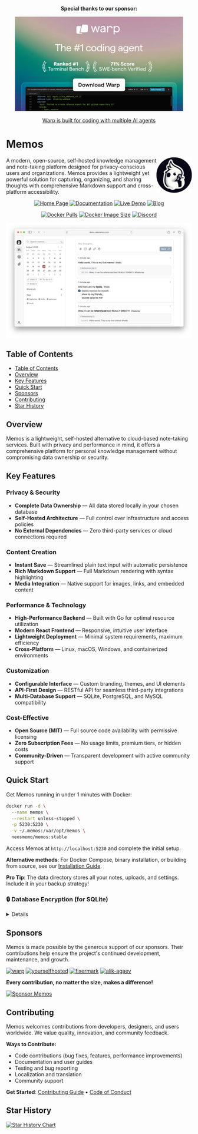 <!-- Premium Sponsors -->
<p align="center"><strong>Special thanks to our sponsor:</strong></p>
<div align="center">
  <a href="https://go.warp.dev/memos" target="_blank" rel="noopener">
    <img src="https://raw.githubusercontent.com/warpdotdev/brand-assets/main/Github/Sponsor/Warp-Github-LG-02.png" alt="Warp" height="256" />
  </a>
  <p>
    <a href="https://go.warp.dev/memos" target="_blank" rel="noopener">Warp is built for coding with multiple AI agents</a>
  </p>
</div>

# Memos

<img align="right" height="96px" src="https://raw.githubusercontent.com/usememos/.github/refs/heads/main/assets/logo-rounded.png" alt="Memos" />

A modern, open-source, self-hosted knowledge management and note-taking platform designed for privacy-conscious users and organizations. Memos provides a lightweight yet powerful solution for capturing, organizing, and sharing thoughts with comprehensive Markdown support and cross-platform accessibility.

<div align="center">

[![Home Page](https://img.shields.io/badge/Home-www.usememos.com-blue)](https://www.usememos.com)
[![Documentation](https://img.shields.io/badge/Docs-Available-green)](https://www.usememos.com/docs)
[![Live Demo](https://img.shields.io/badge/Demo-Try%20Now-orange)](https://demo.usememos.com/)
[![Blog](https://img.shields.io/badge/Blog-Read%20More-lightblue)](https://www.usememos.com/blog)

[![Docker Pulls](https://img.shields.io/docker/pulls/neosmemo/memos.svg)](https://hub.docker.com/r/neosmemo/memos)
[![Docker Image Size](https://img.shields.io/docker/image-size/neosmemo/memos?sort=semver)](https://hub.docker.com/r/neosmemo/memos)
[![Discord](https://img.shields.io/badge/discord-chat-5865f2?logo=discord&logoColor=f5f5f5)](https://discord.gg/tfPJa4UmAv)

</div>

![Memos Application Screenshot](https://raw.githubusercontent.com/usememos/.github/refs/heads/main/assets/demo.png)

<!-- Premium Sponsors -->
<!--
<div align="center">
  <p><em>Support Memos development and get your brand featured here</em></p>
  <a href="https://sponsor-website.com" target="_blank">
    <img src="https://sponsor-logo-url.com/logo.png" alt="Sponsor Name" height="60" style="margin: 10px;">
  </a>
</div>
-->

## Table of Contents

- [Table of Contents](#table-of-contents)
- [Overview](#overview)
- [Key Features](#key-features)
- [Quick Start](#quick-start)
- [Sponsors](#sponsors)
- [Contributing](#contributing)
- [Star History](#star-history)

## Overview

Memos is a lightweight, self-hosted alternative to cloud-based note-taking services. Built with privacy and performance in mind, it offers a comprehensive platform for personal knowledge management without compromising data ownership or security.

## Key Features

### Privacy & Security

- **Complete Data Ownership** — All data stored locally in your chosen database
- **Self-Hosted Architecture** — Full control over infrastructure and access policies
- **No External Dependencies** — Zero third-party services or cloud connections required

### Content Creation

- **Instant Save** — Streamlined plain text input with automatic persistence
- **Rich Markdown Support** — Full Markdown rendering with syntax highlighting
- **Media Integration** — Native support for images, links, and embedded content

### Performance & Technology

- **High-Performance Backend** — Built with Go for optimal resource utilization
- **Modern React Frontend** — Responsive, intuitive user interface
- **Lightweight Deployment** — Minimal system requirements, maximum efficiency
- **Cross-Platform** — Linux, macOS, Windows, and containerized environments

### Customization

- **Configurable Interface** — Custom branding, themes, and UI elements
- **API-First Design** — RESTful API for seamless third-party integrations
- **Multi-Database Support** — SQLite, PostgreSQL, and MySQL compatibility

### Cost-Effective

- **Open Source (MIT)** — Full source code availability with permissive licensing
- **Zero Subscription Fees** — No usage limits, premium tiers, or hidden costs
- **Community-Driven** — Transparent development with active community support

## Quick Start

Get Memos running in under 1 minutes with Docker:

```bash
docker run -d \
  --name memos \
  --restart unless-stopped \
  -p 5230:5230 \
  -v ~/.memos:/var/opt/memos \
  neosmemo/memos:stable
```

Access Memos at `http://localhost:5230` and complete the initial setup.

**Alternative methods**: For Docker Compose, binary installation, or building from source, see our [Installation Guide](https://www.usememos.com/docs/installation).

**Pro Tip**: The data directory stores all your notes, uploads, and settings. Include it in your backup strategy!

### 🔒 Database Encryption (for SQLite)

<details>

Memos can protect its SQLite database with **SQLCipher** so that the on-disk file is unreadable without a passphrase. This is *encryption at rest*: the server keeps the key in memory while running, so it does not provide end-to-end encryption for clients.

> [!IMPORTANT]
> Losing the passphrase means losing your data. Store it safely (for example, in a password manager or a hardware secret vault).

#### Enable SQLCipher Builds

- **Docker (recommended)**
  ```bash
  docker build \
    --build-arg CGO_ENABLED=1 \
    --build-arg MEMOS_BUILD_TAGS="memos_sqlcipher libsqlite3 sqlite_omit_load_extension" \
    -t memos-sqlcipher \
    -f scripts/Dockerfile .
  docker run -d \
    --name memos \
    -p 5230:5230 \
    -v ~/.memos:/var/opt/memos \
    -e MEMOS_SQLITE_ENCRYPTION_KEY="your-super-secret-key" \
    memos-sqlcipher
  ```

- **Manual build**
  ```bash
  CGO_ENABLED=1 \
  CGO_CFLAGS="-I/usr/include/sqlcipher -DSQLITE_HAS_CODEC" \
  CGO_LDFLAGS="-lsqlcipher" \
  go build -tags "memos_sqlcipher libsqlite3 sqlite_omit_load_extension" -o memos-sqlcipher ./bin/memos
  ./memos-sqlcipher --sqlite-encryption-key "your-super-secret-key" ...
  ```

#### Migration Plan for Existing Deployments

1. **Full backup**
   ```bash
   cp ~/.memos/memos_prod.db ~/.memos/memos_prod.db.bak
   cp ~/.memos/memos_prod.db-wal ~/.memos/memos_prod.db-wal.bak 2>/dev/null || true
   cp ~/.memos/memos_prod.db-shm ~/.memos/memos_prod.db-shm.bak 2>/dev/null || true
   ```

2. **Stop every Memos instance** touching the database.

3. **Build the SQLCipher-capable binary or Docker image** using the instructions above. The resulting image already contains the `sqlcipher` CLI.

4. **Convert the database** using the SQLCipher CLI. You can do this without installing anything on the host:
   ```bash
   docker run --rm \
     -v ~/.memos:/data \
     memos-sqlcipher \
     sh -c "cd /data && sqlcipher memos_prod.db <<'EOS'\nATTACH DATABASE 'memos_encrypted.db' AS encrypted KEY 'your-super-secret-key';\nSELECT sqlcipher_export('encrypted');\nDETACH DATABASE encrypted;\nEOS"
   ```
   If you prefer to run the command directly on the host, install `sqlcipher` (e.g. `brew install sqlcipher`, `apt install sqlcipher`) and execute the same `ATTACH ... sqlcipher_export` sequence locally.

6. **Swap the files**
   ```bash
   mv memos_prod.db memos_prod.db.plaintext
   mv memos_encrypted.db memos_prod.db
   rm -f memos_prod.db-wal memos_prod.db-shm
   ```

7. **Start the SQLCipher build of Memos** and pass the same key (`MEMOS_SQLITE_ENCRYPTION_KEY` or `--sqlite-encryption-key`).

8. **Verify the upgrade**
   - Log in and ensure your memos/attachments are intact.
   - Confirm the file is encrypted: `sqlite3 memos_prod.db '.tables'` should now print `Error: file is not a database`.

</details>

## Sponsors

Memos is made possible by the generous support of our sponsors. Their contributions help ensure the project's continued development, maintenance, and growth.

<a href="https://github.com/warpdev" target="_blank"><img src="https://avatars.githubusercontent.com/u/71840468?s=200&v=4" alt="warp" height="60" /></a>
<a href="https://github.com/yourselfhosted" target="_blank"><img src="https://avatars.githubusercontent.com/u/140182318?v=4" alt="yourselfhosted" height="60" /></a>
<a href="https://github.com/fixermark" target="_blank"><img src="https://avatars.githubusercontent.com/u/169982?v=4" alt="fixermark" height="60" /></a>
<a href="https://github.com/alik-agaev" target="_blank"><img src="https://avatars.githubusercontent.com/u/2662697?v=4" alt="alik-agaev" height="60" /></a>

<p><strong>Every contribution, no matter the size, makes a difference!</strong></p>

<a href="https://github.com/sponsors/usememos" target="_blank">
  <img src="https://img.shields.io/badge/Sponsor-❤️-red?style=for-the-badge" alt="Sponsor Memos">
</a>

## Contributing

Memos welcomes contributions from developers, designers, and users worldwide. We value quality, innovation, and community feedback.

**Ways to Contribute:**

- Code contributions (bug fixes, features, performance improvements)
- Documentation and user guides
- Testing and bug reporting
- Localization and translation
- Community support

**Get Started**: [Contributing Guide](https://github.com/usememos/memos/blob/main/CONTRIBUTING.md) • [Code of Conduct](https://github.com/usememos/memos/blob/main/CODE_OF_CONDUCT.md)

## Star History

[![Star History Chart](https://api.star-history.com/svg?repos=usememos/memos&type=Date)](https://star-history.com/#usememos/memos&Date)
